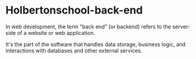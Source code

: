 # Holbertonschool-back-end

<p>In web development, the term "back end" (or backend) refers to the server-side of a website or web application. 

<p>It's the part of the software that handles data storage, business logic, and interactions with databases and other external services.
